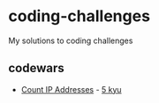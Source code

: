 # coding-challenges
My solutions to coding challenges

## codewars
* [Count IP Addresses](https://github.com/scaserini/coding-challenges/blob/main/codewars/5_kyu/count-ip-addresses.js) - [5 kyu](https://www.codewars.com/kata/526989a41034285187000de4)
